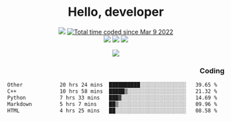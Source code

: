 # <div align='center' >Hello, developer</div>

<div align='center'>
  <a ><img src="https://img.shields.io/badge/dynamic/json?url=https%3A%2F%2Fapi.swo.moe%2Fstats%2Fgithub%2FFree-Aaron-Li&query=count&color=181717&label=GitHub&labelColor=282c34&logo=github&suffix=+follows&cacheSeconds=3600"></a>
  <a href="https://wakatime.com/@fe40087f-8eae-48dc-9950-ad0633db1591"><img src="https://wakatime.com/badge/user/fe40087f-8eae-48dc-9950-ad0633db1591.svg" alt="Total time coded since Mar 9 2022" /></a>
</div>
<div align='center'>
  <a><img src="https://img.shields.io/badge/Rookie-blue?style=plastic&logo=c&logoColor=blue&labelColor=F5B7DB"></a>
  <a><img src="https://img.shields.io/badge/Rookie-blue?style=plastic&logo=c%2B%2B&logoColor=blue&labelColor=F5B7DB"></a> 
  <a><img src="https://img.shields.io/badge/Rookie-blue?style=plastic&logo=python&logoColor=blue&labelColor=F5B7DB"></a> 
</div>

<p align="center">
  <img src="https://readme-typing-svg.demolab.com/?lines=你好!+开发者;Hello!+ developer&font=Fira%20Code&center=true&width=380&height=50&duration=4000&pause=1000">
</p>


<div align='right'>
  <h3>Coding</h3>
</div>

<!--START_SECTION:waka-->

```txt
Other            20 hrs 24 mins  ██████████░░░░░░░░░░░░░░░   39.65 %
C++              10 hrs 58 mins  █████▒░░░░░░░░░░░░░░░░░░░   21.32 %
Python           7 hrs 33 mins   ███▓░░░░░░░░░░░░░░░░░░░░░   14.69 %
Markdown         5 hrs 7 mins    ██▒░░░░░░░░░░░░░░░░░░░░░░   09.96 %
HTML             4 hrs 25 mins   ██░░░░░░░░░░░░░░░░░░░░░░░   08.58 %
```

<!--END_SECTION:waka-->




